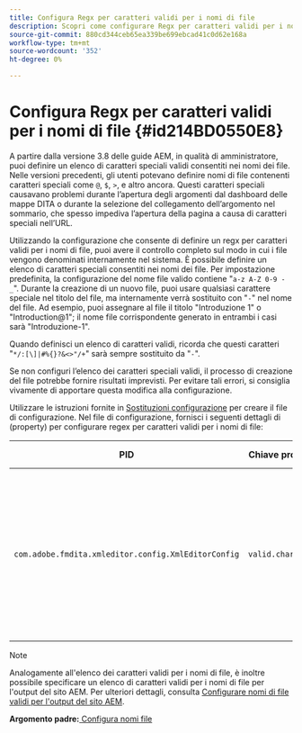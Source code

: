 ```yaml
---
title: Configura Regx per caratteri validi per i nomi di file
description: Scopri come configurare Regx per caratteri validi per i nomi di file
source-git-commit: 880cd344ceb65ea339be699ebcad41c0d62e168a
workflow-type: tm+mt
source-wordcount: '352'
ht-degree: 0%

---
```


# Configura Regx per caratteri validi per i nomi di file {#id214BD0550E8}

A partire dalla versione 3.8 delle guide AEM, in qualità di amministratore, puoi definire un elenco di caratteri speciali validi consentiti nei nomi dei file. Nelle versioni precedenti, gli utenti potevano definire nomi di file contenenti caratteri speciali come `@`, `$`, `>`, e altro ancora. Questi caratteri speciali causavano problemi durante l’apertura degli argomenti dal dashboard delle mappe DITA o durante la selezione del collegamento dell’argomento nel sommario, che spesso impediva l’apertura della pagina a causa di caratteri speciali nell’URL.

Utilizzando la configurazione che consente di definire un regx per caratteri validi per i nomi di file, puoi avere il controllo completo sul modo in cui i file vengono denominati internamente nel sistema. È possibile definire un elenco di caratteri speciali consentiti nei nomi dei file. Per impostazione predefinita, la configurazione del nome file valido contiene &quot;`a-z A-Z 0-9 - _`&quot;. Durante la creazione di un nuovo file, puoi usare qualsiasi carattere speciale nel titolo del file, ma internamente verrà sostituito con &quot;`-`&quot; nel nome del file. Ad esempio, puoi assegnare al file il titolo &quot;Introduzione 1&quot; o &quot;Introduction@1&quot;; il nome file corrispondente generato in entrambi i casi sarà &quot;Introduzione-1&quot;.

Quando definisci un elenco di caratteri validi, ricorda che questi caratteri &quot;`*/:[\]|#%{}?&<>"/+`&quot; sarà sempre sostituito da &quot;`-`&quot;.

Se non configuri l’elenco dei caratteri speciali validi, il processo di creazione del file potrebbe fornire risultati imprevisti. Per evitare tali errori, si consiglia vivamente di apportare questa modifica alla configurazione.

Utilizzare le istruzioni fornite in [Sostituzioni configurazione](download-install-additional-config-override.md#) per creare il file di configurazione. Nel file di configurazione, fornisci i seguenti dettagli di \(property\) per configurare regex per caratteri validi per i nomi di file:

| PID | Chiave proprietà | Valore proprietà |
|---|------------|--------------|
| `com.adobe.fmdita.xmleditor.config.XmlEditorConfig` | `valid.characters` | Il valore è un pattern regex. Deve contenere tre caratteri di base e l’elenco deve iniziare con un trattino \(-\).<br> **Valore predefinito**: \[-a-zA-Z0-9\_\] |

>[!NOTE]
>
> Analogamente all&#39;elenco dei caratteri validi per i nomi di file, è inoltre possibile specificare un elenco di caratteri validi per i nomi di file per l&#39;output del sito AEM. Per ulteriori dettagli, consulta [Configurare nomi di file validi per l&#39;output del sito AEM](conf-file-names-valid-regx-aem-site-output.md#).

**Argomento padre:**[ Configura nomi file](conf-file-names.md)
